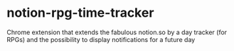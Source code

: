 # notion-rpg-time-tracker

Chrome extension that extends the fabulous notion.so by a day tracker (for RPGs) and the possibility to display notifications for a future day
